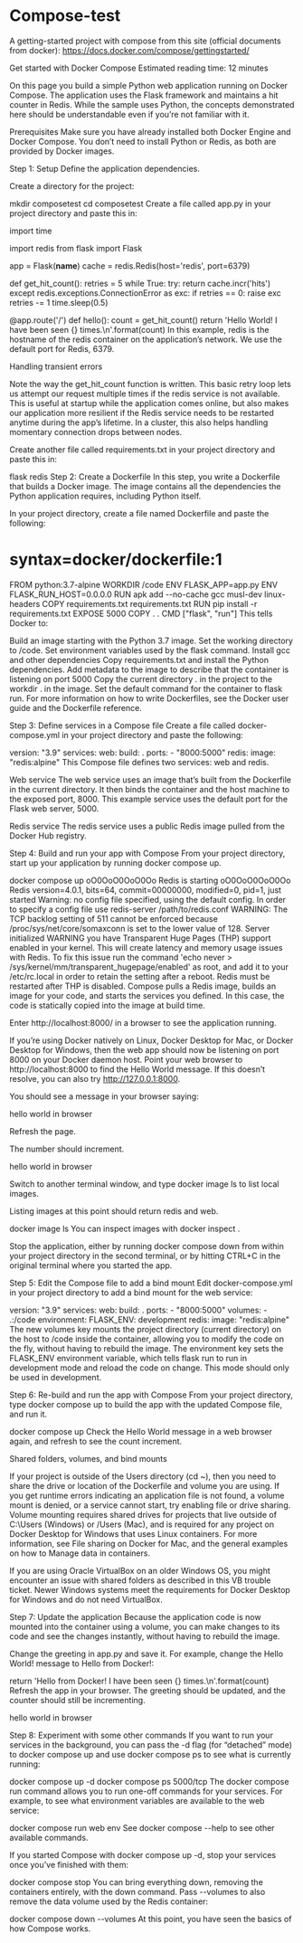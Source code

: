 # Compose-test
A getting-started project with compose from this site (official documents from docker): https://docs.docker.com/compose/gettingstarted/

Get started with Docker Compose
Estimated reading time: 12 minutes

On this page you build a simple Python web application running on Docker Compose. The application uses the Flask framework and maintains a hit counter in Redis. While the sample uses Python, the concepts demonstrated here should be understandable even if you’re not familiar with it.

Prerequisites
Make sure you have already installed both Docker Engine and Docker Compose. You don’t need to install Python or Redis, as both are provided by Docker images.

Step 1: Setup
Define the application dependencies.

Create a directory for the project:

 mkdir composetest
 cd composetest
Create a file called app.py in your project directory and paste this in:

import time

import redis
from flask import Flask

app = Flask(__name__)
cache = redis.Redis(host='redis', port=6379)

def get_hit_count():
    retries = 5
    while True:
        try:
            return cache.incr('hits')
        except redis.exceptions.ConnectionError as exc:
            if retries == 0:
                raise exc
            retries -= 1
            time.sleep(0.5)

@app.route('/')
def hello():
    count = get_hit_count()
    return 'Hello World! I have been seen {} times.\n'.format(count)
In this example, redis is the hostname of the redis container on the application’s network. We use the default port for Redis, 6379.

Handling transient errors

Note the way the get_hit_count function is written. This basic retry loop lets us attempt our request multiple times if the redis service is not available. This is useful at startup while the application comes online, but also makes our application more resilient if the Redis service needs to be restarted anytime during the app’s lifetime. In a cluster, this also helps handling momentary connection drops between nodes.

Create another file called requirements.txt in your project directory and paste this in:

flask
redis
Step 2: Create a Dockerfile
In this step, you write a Dockerfile that builds a Docker image. The image contains all the dependencies the Python application requires, including Python itself.

In your project directory, create a file named Dockerfile and paste the following:

# syntax=docker/dockerfile:1
FROM python:3.7-alpine
WORKDIR /code
ENV FLASK_APP=app.py
ENV FLASK_RUN_HOST=0.0.0.0
RUN apk add --no-cache gcc musl-dev linux-headers
COPY requirements.txt requirements.txt
RUN pip install -r requirements.txt
EXPOSE 5000
COPY . .
CMD ["flask", "run"]
This tells Docker to:

Build an image starting with the Python 3.7 image.
Set the working directory to /code.
Set environment variables used by the flask command.
Install gcc and other dependencies
Copy requirements.txt and install the Python dependencies.
Add metadata to the image to describe that the container is listening on port 5000
Copy the current directory . in the project to the workdir . in the image.
Set the default command for the container to flask run.
For more information on how to write Dockerfiles, see the Docker user guide and the Dockerfile reference.

Step 3: Define services in a Compose file
Create a file called docker-compose.yml in your project directory and paste the following:

version: "3.9"
services:
  web:
    build: .
    ports:
      - "8000:5000"
  redis:
    image: "redis:alpine"
This Compose file defines two services: web and redis.

Web service
The web service uses an image that’s built from the Dockerfile in the current directory. It then binds the container and the host machine to the exposed port, 8000. This example service uses the default port for the Flask web server, 5000.

Redis service
The redis service uses a public Redis image pulled from the Docker Hub registry.

Step 4: Build and run your app with Compose
From your project directory, start up your application by running docker compose up.

 docker compose up
 oO0OoO0OoO0Oo Redis is starting oO0OoO0OoO0Oo
 Redis version=4.0.1, bits=64, commit=00000000, modified=0, pid=1, just started
 Warning: no config file specified, using the default config. In order to specify a config file use redis-server /path/to/redis.conf
 WARNING: The TCP backlog setting of 511 cannot be enforced because /proc/sys/net/core/somaxconn is set to the lower value of 128.
 Server initialized
 WARNING you have Transparent Huge Pages (THP) support enabled in your kernel. This will create latency and memory usage issues with Redis. To fix this issue run the command 'echo never > /sys/kernel/mm/transparent_hugepage/enabled' as root, and add it to your /etc/rc.local in order to retain the setting after a reboot. Redis must be restarted after THP is disabled.
Compose pulls a Redis image, builds an image for your code, and starts the services you defined. In this case, the code is statically copied into the image at build time.

Enter http://localhost:8000/ in a browser to see the application running.

If you’re using Docker natively on Linux, Docker Desktop for Mac, or Docker Desktop for Windows, then the web app should now be listening on port 8000 on your Docker daemon host. Point your web browser to http://localhost:8000 to find the Hello World message. If this doesn’t resolve, you can also try http://127.0.0.1:8000.

You should see a message in your browser saying:

hello world in browser

Refresh the page.

The number should increment.

hello world in browser

Switch to another terminal window, and type docker image ls to list local images.

Listing images at this point should return redis and web.

 docker image ls
You can inspect images with docker inspect <tag or id>.

Stop the application, either by running docker compose down from within your project directory in the second terminal, or by hitting CTRL+C in the original terminal where you started the app.

Step 5: Edit the Compose file to add a bind mount
Edit docker-compose.yml in your project directory to add a bind mount for the web service:

version: "3.9"
services:
  web:
    build: .
    ports:
      - "8000:5000"
    volumes:
      - .:/code
    environment:
      FLASK_ENV: development
  redis:
    image: "redis:alpine"
The new volumes key mounts the project directory (current directory) on the host to /code inside the container, allowing you to modify the code on the fly, without having to rebuild the image. The environment key sets the FLASK_ENV environment variable, which tells flask run to run in development mode and reload the code on change. This mode should only be used in development.

Step 6: Re-build and run the app with Compose
From your project directory, type docker compose up to build the app with the updated Compose file, and run it.

 docker compose up
Check the Hello World message in a web browser again, and refresh to see the count increment.

Shared folders, volumes, and bind mounts

If your project is outside of the Users directory (cd ~), then you need to share the drive or location of the Dockerfile and volume you are using. If you get runtime errors indicating an application file is not found, a volume mount is denied, or a service cannot start, try enabling file or drive sharing. Volume mounting requires shared drives for projects that live outside of C:\Users (Windows) or /Users (Mac), and is required for any project on Docker Desktop for Windows that uses Linux containers. For more information, see File sharing on Docker for Mac, and the general examples on how to Manage data in containers.

If you are using Oracle VirtualBox on an older Windows OS, you might encounter an issue with shared folders as described in this VB trouble ticket. Newer Windows systems meet the requirements for Docker Desktop for Windows and do not need VirtualBox.

Step 7: Update the application
Because the application code is now mounted into the container using a volume, you can make changes to its code and see the changes instantly, without having to rebuild the image.

Change the greeting in app.py and save it. For example, change the Hello World! message to Hello from Docker!:

return 'Hello from Docker! I have been seen {} times.\n'.format(count)
Refresh the app in your browser. The greeting should be updated, and the counter should still be incrementing.

hello world in browser

Step 8: Experiment with some other commands
If you want to run your services in the background, you can pass the -d flag (for “detached” mode) to docker compose up and use docker compose ps to see what is currently running:

 docker compose up -d
 docker compose ps
5000/tcp
The docker compose run command allows you to run one-off commands for your services. For example, to see what environment variables are available to the web service:

 docker compose run web env
See docker compose --help to see other available commands.

If you started Compose with docker compose up -d, stop your services once you’ve finished with them:

 docker compose stop
You can bring everything down, removing the containers entirely, with the down command. Pass --volumes to also remove the data volume used by the Redis container:

 docker compose down --volumes
At this point, you have seen the basics of how Compose works.
